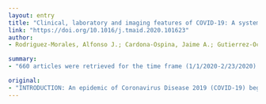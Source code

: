 ```yaml
---
layout: entry
title: "Clinical, laboratory and imaging features of COVID-19: A systematic review and meta-analysis"
link: "https://doi.org/10.1016/j.tmaid.2020.101623"
author:
- Rodriguez-Morales, Alfonso J.; Cardona-Ospina, Jaime A.; Gutierrez-Ocampo, Estefania; Villamizar-Pena, Rhuvi; Holguin-Rivera, Yeimer; Escalera-Antezana, Juan Pablo; Alvarado-Arnez, Lucia Elena; Bonilla-Aldana, D. Katterine; Franco-Paredes, Carlos; Henao-Martinez, Andres F.; Paniz-Mondolfi, Alberto; Lagos-Grisales, Guillermo J.; Ramirez-Vallejo, Eduardo; Suarez, Jose A.; Zambrano, Lysien I.; Villamil-Gomez, Wilmer E.; Balbin-Ramon, Graciela J.; Rabaan, Ali A.; Harapan, Harapan; Dhama, Kuldeep; Nishiura, Hiroshi; Kataoka, Hiromitsu; Ahmad, Tauseef; Sah, Ranjit; Latin American Network of Coronavirus Disease, Covid-Research; Electronic address, https www lancovid org

summary:
- "660 articles were retrieved for the time frame (1/1/2020-2/23/2020) After screening, 27 articles were selected for full-text assessment. 39 case report articles were included and analyzed separately. COVID-19 brings a huge burden to healthcare facilities. Countries need to urgently prepare human resources, infrastructure and facilities to treat severe disease. No systematic reviews have been published to date. The epidemic began in December 2019 in China leading to a Public Health Emergency of International Concern (PHEIC) No systematic review of clinical, laboratory, and 660. a time frame. After screening."

original:
- "INTRODUCTION: An epidemic of Coronavirus Disease 2019 (COVID-19) began in December 2019 in China leading to a Public Health Emergency of International Concern (PHEIC). Clinical, laboratory, and imaging features have been partially characterized in some observational studies. No systematic reviews on COVID-19 have been published to date. METHODS: We performed a systematic literature review with meta-analysis, using three databases to assess clinical, laboratory, imaging features, and outcomes of COVID-19 confirmed cases. Observational studies and also case reports, were included, and analyzed separately. We performed a random-effects model meta-analysis to calculate the pooled prevalence and 95% confidence interval (95%CI). RESULTS: 660 articles were retrieved for the time frame (1/1/2020-2/23/2020). After screening, 27 articles were selected for full-text assessment, 19 being finally included for qualitative and quantitative analyses. Additionally, 39 case report articles were included and analyzed separately. For 656 patients, fever (88.7%, 95%CI 84.5-92.9%), cough (57.6%, 40.8-74.4%) and dyspnea (45.6%, 10.9-80.4%) were the most prevalent manifestations. Among the patients, 20.3% (95%CI 10.0-30.6%) required intensive care unit (ICU), 32.8% presented with acute respiratory distress syndrome (ARDS) (95%CI 13.7-51.8), 6.2% (95%CI 3.1-9.3) with shock. Some 13.9% (95%CI 6.2-21.5%) of hospitalized patients had fatal outcomes (case fatality rate, CFR). CONCLUSION: COVID-19 brings a huge burden to healthcare facilities, especially in patients with comorbidities. ICU was required for approximately 20% of polymorbid, COVID-19 infected patients and hospitalization was associated with a CFR of over 13%. As this virus spreads globally, countries need to urgently prepare human resources, infrastructure and facilities to treat severe COVID-19."
---
```


